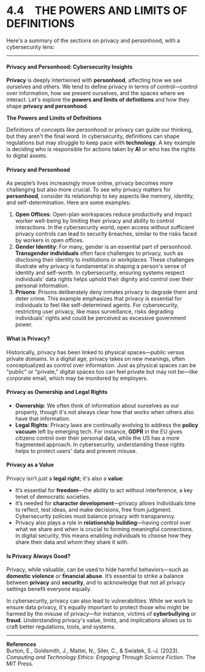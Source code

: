 # 4.4 THE POWERS AND LIMITS OF DEFINITIONS

Here's a summary of the sections on privacy and personhood, with a cybersecurity lens:

***

#### Privacy and Personhood: Cybersecurity Insights

**Privacy** is deeply intertwined with **personhood**, affecting how we see ourselves and others. We tend to define privacy in terms of control—control over information, how we present ourselves, and the spaces where we interact. Let's explore the **powers and limits of definitions** and how they shape **privacy and personhood**.

**The Powers and Limits of Definitions**

Definitions of concepts like personhood or privacy can guide our thinking, but they aren't the final word. In cybersecurity, definitions can shape regulations but may struggle to keep pace with **technology**. A key example is deciding who is responsible for actions taken by **AI** or who has the rights to digital assets.

#### **Privacy and Personhood**

As people’s lives increasingly move online, privacy becomes more challenging but also more crucial. To see why privacy matters for **personhood**, consider its relationship to key aspects like memory, identity, and self-determination. Here are some examples:

1. **Open Offices**: Open-plan workspaces reduce productivity and impact worker well-being by limiting their privacy and ability to control interactions. In the cybersecurity world, open access without sufficient privacy controls can lead to security breaches, similar to the risks faced by workers in open offices.
2. **Gender Identity**: For many, gender is an essential part of personhood. **Transgender individuals** often face challenges to privacy, such as disclosing their identity to institutions or workplaces. These challenges illustrate why privacy is fundamental in shaping a person's sense of identity and self-worth. In cybersecurity, ensuring systems respect individuals' data rights helps uphold their dignity and control over their personal information.
3. **Prisons**: Prisons deliberately deny inmates privacy to degrade them and deter crime. This example emphasizes that privacy is essential for individuals to feel like self-determined agents. For cybersecurity, restricting user privacy, like mass surveillance, risks degrading individuals' rights and could be perceived as excessive government power.

#### **What is Privacy?**

Historically, privacy has been linked to physical spaces—public versus private domains. In a digital age, privacy takes on new meanings, often conceptualized as control over information. Just as physical spaces can be "public" or "private," digital spaces too can feel private but may not be—like corporate email, which may be monitored by employers.

#### **Privacy as Ownership and Legal Rights**

* **Ownership**: We often think of information about ourselves as our property, though it's not always clear how that works when others also have that information.
* **Legal Rights**: Privacy laws are continually evolving to address the **policy vacuum** left by emerging tech. For instance, **GDPR** in the EU gives citizens control over their personal data, while the US has a more fragmented approach. In cybersecurity, understanding these rights helps to protect users' data and prevent misuse.

#### **Privacy as a Value**

Privacy isn’t just a **legal right**; it's also a **value**:

* It’s essential for **freedom**—the ability to act without interference, a key tenet of democratic societies.
* It’s needed for **character development**—privacy allows individuals time to reflect, test ideas, and make decisions, free from judgment. Cybersecurity policies must balance privacy with transparency.
* Privacy also plays a role in **relationship building**—having control over what we share and when is crucial to forming meaningful connections. In digital security, this means enabling individuals to choose how they share their data and whom they share it with.

#### **Is Privacy Always Good?**

Privacy, while valuable, can be used to hide harmful behaviors—such as **domestic violence** or **financial abuse**. It’s essential to strike a balance between **privacy** and **security**, and to acknowledge that not all privacy settings benefit everyone equally.

In cybersecurity, privacy can also lead to vulnerabilities. While we work to ensure data privacy, it's equally important to protect those who might be harmed by the misuse of privacy—for instance, victims of **cyberbullying** or **fraud**. Understanding privacy's value, limits, and implications allows us to craft better regulations, tools, and systems.

***

**References**\
Burton, E., Goldsmith, J., Mattei, N., Siler, C., & Swiatek, S.-J. (2023). _Computing and Technology Ethics: Engaging Through Science Fiction_. The MIT Press.
